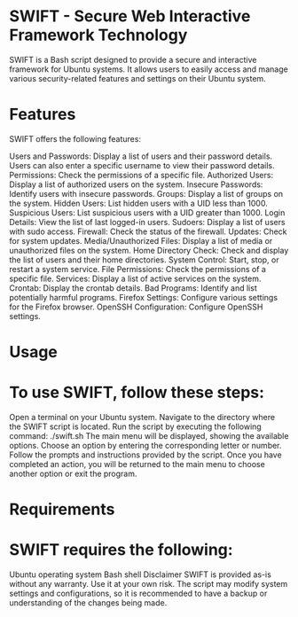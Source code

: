 # SWIFT - Secure Web Interactive Framework Technology

SWIFT is a Bash script designed to provide a secure and interactive framework for Ubuntu systems. It allows users to easily access and manage various security-related features and settings on their Ubuntu system.

# Features
SWIFT offers the following features:

Users and Passwords: Display a list of users and their password details. Users can also enter a specific username to view their password details.
Permissions: Check the permissions of a specific file.
Authorized Users: Display a list of authorized users on the system.
Insecure Passwords: Identify users with insecure passwords.
Groups: Display a list of groups on the system.
Hidden Users: List hidden users with a UID less than 1000.
Suspicious Users: List suspicious users with a UID greater than 1000.
Login Details: View the list of last logged-in users.
Sudoers: Display a list of users with sudo access.
Firewall: Check the status of the firewall.
Updates: Check for system updates.
Media/Unauthorized Files: Display a list of media or unauthorized files on the system.
Home Directory Check: Check and display the list of users and their home directories.
System Control: Start, stop, or restart a system service.
File Permissions: Check the permissions of a specific file.
Services: Display a list of active services on the system.
Crontab: Display the crontab details.
Bad Programs: Identify and list potentially harmful programs.
Firefox Settings: Configure various settings for the Firefox browser.
OpenSSH Configuration: Configure OpenSSH settings.
# Usage
# To use SWIFT, follow these steps:

Open a terminal on your Ubuntu system.
Navigate to the directory where the SWIFT script is located.
Run the script by executing the following command: ./swift.sh
The main menu will be displayed, showing the available options.
Choose an option by entering the corresponding letter or number.
Follow the prompts and instructions provided by the script.
Once you have completed an action, you will be returned to the main menu to choose another option or exit the program.
# Requirements
# SWIFT requires the following:

Ubuntu operating system
Bash shell
Disclaimer
SWIFT is provided as-is without any warranty. Use it at your own risk. The script may modify system settings and configurations, so it is recommended to have a backup or understanding of the changes being made.
